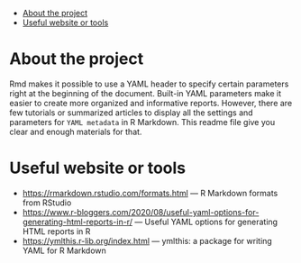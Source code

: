 -   [About the project](#about-the-project)
-   [Useful website or tools](#useful-website-or-tools)

# About the project

Rmd makes it possible to use a YAML header to specify certain parameters
right at the beginning of the document. Built-in YAML parameters make it
easier to create more organized and informative reports. However, there
are few tutorials or summarized articles to display all the settings and
parameters for `YAML metadata` in R Markdown. This readme file give you
clear and enough materials for that.

# Useful website or tools

-   <https://rmarkdown.rstudio.com/formats.html> — R Markdown formats
    from RStudio
-   <https://www.r-bloggers.com/2020/08/useful-yaml-options-for-generating-html-reports-in-r/>
    — Useful YAML options for generating HTML reports in R
-   <https://ymlthis.r-lib.org/index.html> — ymlthis: a package for
    writing YAML for R Markdown
